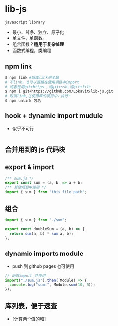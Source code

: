 <!--
  =====<< 卍 · Copyright · 卍 >>=====
  FileName: README.md
  Directory: lib-js
  Author: Lokavit
  Birthtime: 2023/4/10 14:08:27
  -----
  Mtime: 2023/5/7 21:12:23
  WordCount: 434
  -----
  Copyright © 1911 - 2023 Lokavit
      卍 · 小僧過境　衆生甦醒 · 卍
  =====<< 卍 · Description · 卍 >>=====

-->

# lib-js

`javascript library`

- 最小、纯净、独立、原子化
- 单文件，单函数。
- 组合函数？**适用于复杂处理**
- 函数式编程，类编程

<!--
class：使用时需实例化一次，若想多处使用，只能用不同的变量来new 这个clss
const fun=()=>{}：声明式函数，在编写时，需要注意次第，被调用函数必须写在调用函数之前。
function funcName(){}:普通函数写法，无需顾虑次第，随意在页面引入，使用。
window.monk.someprops:原型链写法，自定义一个原型，挂载于window之下，引入使用随意。

 -->

## npm link

```bash
$ npm link #将库link到全局
# 不link，也可以直接在使用项目中import
# 或者是用git+https ,或git+ssh,或git+file
$ npm i git+https://github.com/Lokavit/lib-js.git
# 取消link,在使用库的项目中，执行:
$ npm unlink 包名
```

## hook + dynamic import mudule

- 似乎不可行

```js

```

<!-- component
html:只写部分文档结构，使用hook,挂载于页面指定位置。
css:尽量只写一个全局css文件，极特殊复杂，采用hook按需动态挂载。

js:component逻辑
core.js实现以上。
 -->

## 合并用到的 js 代码块

<!--
一个命令

将使用中的js函数们，组合到一个build.js文件中,便于使用。

注意JS的作用域，及污染问题。

拿到模块依赖，只打包用到的代码。
rollup原生支持tree shaking（摇树优化）和esm。

启动服务，按需编译。

热更新：某个模块内容改变，重新请求该模块。


fs模块，文件读取。
AST获取import依赖的文件路径，依赖中若还有依赖，依次递归，维护在一个map中。

 -->

## export & import

```js
/** sum.js */
export const sum = (a, b) => a + b;
/** 其他项目中使用 */
import { sum } from "this file path";
```

## 组合

```js
import { sum } from "./sum";

export const doubleSum = (a, b) => {
  return sum(a, b) * sum(a, b);
};
```

## dynamic imports module

- push 到 github pages 也可使用

```js
// 动态import 并使用
import("./sum.js").then((Module) => {
  console.log("sum:", Module.sum(10, 5));
});
```

## 库列表，便于速查

- [计算两个值的和]
